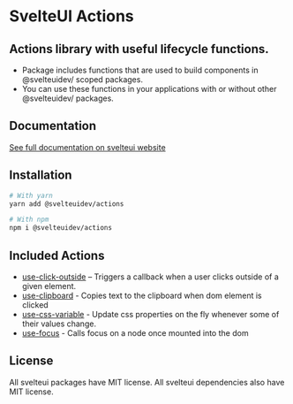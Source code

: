 # SvelteUI Actions

## **Actions library with useful lifecycle functions.**

- Package includes functions that are used to build components in @svelteuidev/ scoped packages.
- You can use these functions in your applications with or without other @svelteuidev/ packages.

## Documentation

[See full documentation on svelteui website](https://svelteui-docs.vercel.app/)

## Installation

```bash
# With yarn
yarn add @svelteuidev/actions

# With npm
npm i @svelteuidev/actions
```

## Included Actions

- [use-click-outside](https://svelteui-docs.vercel.app/docs/actions/use-click-outside) – Triggers a callback when a user clicks outside of a given element.
- [use-clipboard](https://svelteui-docs.vercel.app/docs/actions/use-clipboard) - Copies text to the clipboard when dom element is clicked
- [use-css-variable](https://svelteui-docs.vercel.app/docs/actions/use-css-variable) - Update css properties on the fly whenever some of their values change.
- [use-focus](https://svelteui-docs.vercel.app/docs/actions/use-focus) - Calls focus on a node once mounted into the dom

## License

All svelteui packages have MIT license. All svelteui dependencies also have MIT license.
